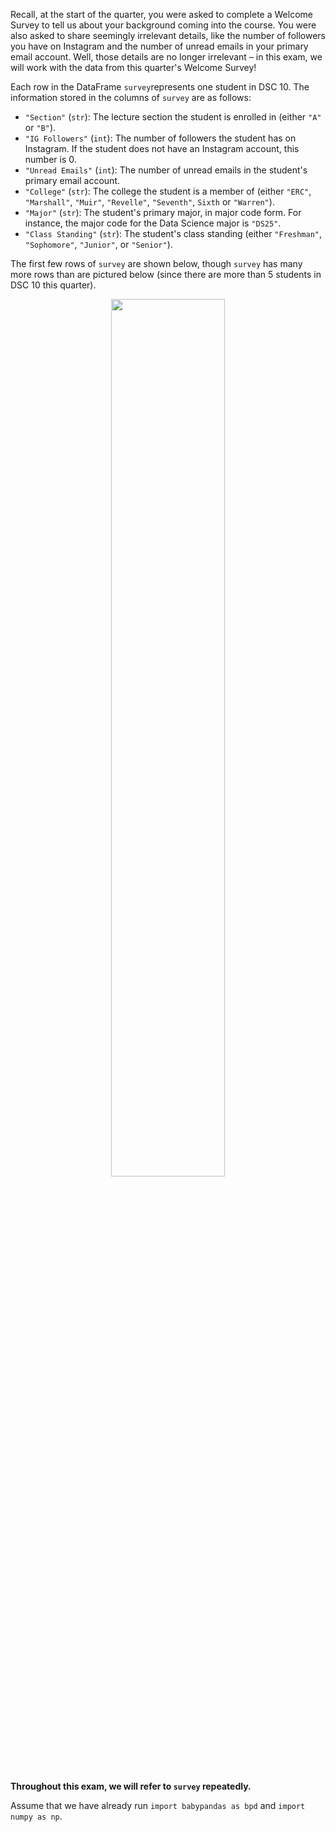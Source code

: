 Recall, at the start of the quarter, you were asked to complete a Welcome Survey to tell us about your background coming into the course. You were also asked to share seemingly irrelevant details, like the number of followers you have on Instagram and the number of unread emails in your primary email account. Well, those details are no longer irrelevant – in this exam, we will work with the data from this quarter's Welcome Survey!

Each row in the DataFrame `survey`represents one student in DSC 10. The information stored in the columns of `survey` are as follows:

- `"Section"` (`str`): The lecture section the student is enrolled in (either `"A"` or `"B"`).
- `"IG Followers"` (`int`): The number of followers the student has on Instagram. If the student does not have an Instagram account, this number is 0.
- `"Unread Emails"` (`int`): The number of unread emails in the student's primary email account.
- `"College"` (`str`): The college the student is a member of (either `"ERC"`, `"Marshall"`, `"Muir"`, `"Revelle"`, `"Seventh"`, `Sixth` or `"Warren"`).
- `"Major"` (`str`): The student's primary major, in major code form. For instance, the major code for the Data Science major is `"DS25"`.
- `"Class Standing"` (`str`): The student's class standing (either `"Freshman"`, `"Sophomore"`, `"Junior"`, or `"Senior"`).


The first few rows of `survey` are shown below, though `survey` has many more rows than are pictured below (since there are more than 5 students in DSC 10 this quarter).


<center><img src='../assets/images/sp23-midterm/df-preview.png' width=60%></center>
<br>

**Throughout this exam, we will refer to `survey` repeatedly.**

Assume that we have already run `import babypandas as bpd` and `import numpy as np`.